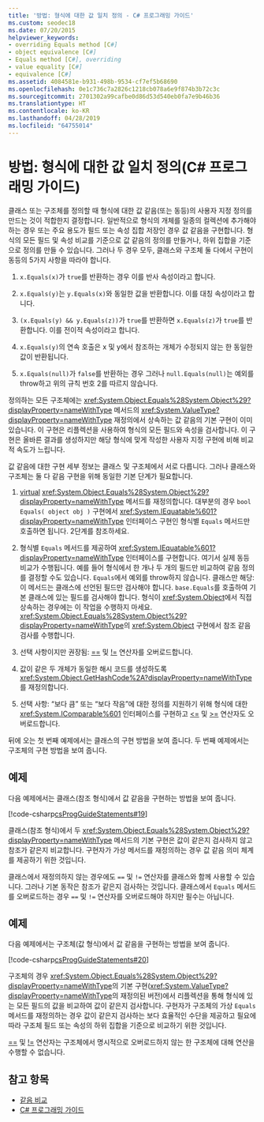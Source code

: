 ```yaml
---
title: '방법: 형식에 대한 값 일치 정의 - C# 프로그래밍 가이드'
ms.custom: seodec18
ms.date: 07/20/2015
helpviewer_keywords:
- overriding Equals method [C#]
- object equivalence [C#]
- Equals method [C#], overriding
- value equality [C#]
- equivalence [C#]
ms.assetid: 4084581e-b931-498b-9534-cf7ef5b68690
ms.openlocfilehash: 0e1c736c7a2826c1218cb078a6e9f874b3b72c3c
ms.sourcegitcommit: 2701302a99cafbe0d86d53d540eb0fa7e9b46b36
ms.translationtype: HT
ms.contentlocale: ko-KR
ms.lasthandoff: 04/28/2019
ms.locfileid: "64755014"
---
```

# <a name="how-to-define-value-equality-for-a-type-c-programming-guide"></a>방법: 형식에 대한 값 일치 정의(C# 프로그래밍 가이드)

클래스 또는 구조체를 정의할 때 형식에 대한 값 같음(또는 동등)의 사용자 지정 정의를 만드는 것이 적합한지 결정합니다. 일반적으로 형식의 개체를 일종의 컬렉션에 추가해야 하는 경우 또는 주요 용도가 필드 또는 속성 집합 저장인 경우 값 같음을 구현합니다. 형식의 모든 필드 및 속성 비교를 기준으로 값 같음의 정의를 만들거나, 하위 집합을 기준으로 정의를 만들 수 있습니다. 그러나 두 경우 모두, 클래스와 구조체 둘 다에서 구현이 동등의 5가지 사항을 따라야 합니다.  
  
1. `x.Equals(x)`가 `true`를 반환하는 경우 이를 반사 속성이라고 합니다.  
  
2. `x.Equals(y)`는 `y.Equals(x)`와 동일한 값을 반환합니다. 이를 대칭 속성이라고 합니다.  
  
3. `(x.Equals(y) && y.Equals(z))`가 `true`를 반환하면 `x.Equals(z)`가 `true`를 반환합니다. 이를 전이적 속성이라고 합니다.  
  
4. `x.Equals(y)`의 연속 호출은 x 및 y에서 참조하는 개체가 수정되지 않는 한 동일한 값이 반환됩니다.  
  
5. `x.Equals(null)`가 `false`를 반환하는 경우 그러나 `null.Equals(null)`는 예외를 throw하고 위의 규칙 번호 2를 따르지 않습니다.  
  
 정의하는 모든 구조체에는 <xref:System.Object.Equals%28System.Object%29?displayProperty=nameWithType> 메서드의 <xref:System.ValueType?displayProperty=nameWithType> 재정의에서 상속하는 값 같음의 기본 구현이 이미 있습니다. 이 구현은 리플렉션을 사용하여 형식의 모든 필드와 속성을 검사합니다. 이 구현은 올바른 결과를 생성하지만 해당 형식에 맞게 작성한 사용자 지정 구현에 비해 비교적 속도가 느립니다.  
  
 값 같음에 대한 구현 세부 정보는 클래스 및 구조체에서 서로 다릅니다. 그러나 클래스와 구조체는 둘 다 같음 구현을 위해 동일한 기본 단계가 필요합니다.  
  
1. [virtual](../../language-reference/keywords/virtual.md) <xref:System.Object.Equals%28System.Object%29?displayProperty=nameWithType> 메서드를 재정의합니다. 대부분의 경우 `bool Equals( object obj )` 구현에서 <xref:System.IEquatable%601?displayProperty=nameWithType> 인터페이스 구현인 형식별 `Equals` 메서드만 호출하면 됩니다. 2단계를 참조하세요.  
  
2. 형식별 `Equals` 메서드를 제공하여 <xref:System.IEquatable%601?displayProperty=nameWithType> 인터페이스를 구현합니다. 여기서 실제 동등 비교가 수행됩니다. 예를 들어 형식에서 한 개나 두 개의 필드만 비교하여 같음 정의를 결정할 수도 있습니다. `Equals`에서 예외를 throw하지 않습니다. 클래스만 해당: 이 메서드는 클래스에 선언된 필드만 검사해야 합니다. `base.Equals`를 호출하여 기본 클래스에 있는 필드를 검사해야 합니다. 형식이 <xref:System.Object>에서 직접 상속하는 경우에는 이 작업을 수행하지 마세요. <xref:System.Object.Equals%28System.Object%29?displayProperty=nameWithType>의 <xref:System.Object> 구현에서 참조 같음 검사를 수행합니다.  
  
3. 선택 사항이지만 권장됨: [==](../../language-reference/operators/equality-operators.md#equality-operator-) 및 [!=](../../language-reference/operators/equality-operators.md#inequality-operator-) 연산자를 오버로드합니다.  
  
4. 값이 같은 두 개체가 동일한 해시 코드를 생성하도록 <xref:System.Object.GetHashCode%2A?displayProperty=nameWithType>를 재정의합니다.  
  
5. 선택 사항: “보다 큼” 또는 “보다 작음”에 대한 정의를 지원하기 위해 형식에 대한 <xref:System.IComparable%601> 인터페이스를 구현하고 [<=](../../language-reference/operators/comparison-operators.md#less-than-or-equal-operator-) 및 [>=](../../language-reference/operators/comparison-operators.md#greater-than-or-equal-operator-) 연산자도 오버로드합니다.  
  
 뒤에 오는 첫 번째 예제에서는 클래스의 구현 방법을 보여 줍니다. 두 번째 예제에서는 구조체의 구현 방법을 보여 줍니다.  

## <a name="example"></a>예제

 다음 예제에서는 클래스(참조 형식)에서 값 같음을 구현하는 방법을 보여 줍니다.  
  
 [!code-csharp[csProgGuideStatements#19](~/samples/snippets/csharp/VS_Snippets_VBCSharp/csProgGuideStatements/CS/Statements.cs#19)]  
  
 클래스(참조 형식)에서 두 <xref:System.Object.Equals%28System.Object%29?displayProperty=nameWithType> 메서드의 기본 구현은 값이 같은지 검사하지 않고 참조가 같은지 비교합니다. 구현자가 가상 메서드를 재정의하는 경우 값 같음 의미 체계를 제공하기 위한 것입니다.  
  
 클래스에서 재정의하지 않는 경우에도 `==` 및 `!=` 연산자를 클래스와 함께 사용할 수 있습니다. 그러나 기본 동작은 참조가 같은지 검사하는 것입니다. 클래스에서 `Equals` 메서드를 오버로드하는 경우 `==` 및 `!=` 연산자를 오버로드해야 하지만 필수는 아닙니다.  

## <a name="example"></a>예제

 다음 예제에서는 구조체(값 형식)에서 값 같음을 구현하는 방법을 보여 줍니다.  
  
 [!code-csharp[csProgGuideStatements#20](~/samples/snippets/csharp/VS_Snippets_VBCSharp/csProgGuideStatements/CS/Statements.cs#20)]  
  
 구조체의 경우 <xref:System.Object.Equals%28System.Object%29?displayProperty=nameWithType>의 기본 구현(<xref:System.ValueType?displayProperty=nameWithType>의 재정의된 버전)에서 리플렉션을 통해 형식에 있는 모든 필드의 값을 비교하여 값이 같은지 검사합니다. 구현자가 구조체의 가상 `Equals` 메서드를 재정의하는 경우 값이 같은지 검사하는 보다 효율적인 수단을 제공하고 필요에 따라 구조체 필드 또는 속성의 하위 집합을 기준으로 비교하기 위한 것입니다.  
  
 [==](../../language-reference/operators/equality-operators.md#equality-operator-) 및 [!=](../../language-reference/operators/equality-operators.md#inequality-operator-) 연산자는 구조체에서 명시적으로 오버로드하지 않는 한 구조체에 대해 연산을 수행할 수 없습니다.  
  
## <a name="see-also"></a>참고 항목

- [같음 비교](equality-comparisons.md)
- [C# 프로그래밍 가이드](../index.md)
